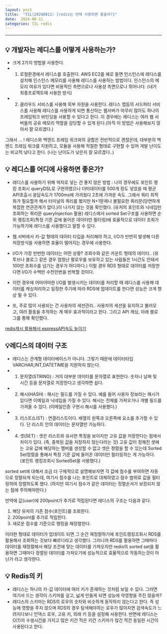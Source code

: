 ```yaml
---
layout: post
title:  "TIL(20240811) [redis는 언제 사용하면 좋을까?]"
date:  2024-08-11
categories: TIL redis
---
```


----------------------------------------------------------------------------


## 💡 개발자는 레디스를 어떻게 사용하는가? 
- 크게 2가지 방법을 사용한다.
- 1) 로컬환경에서 레디스를 호출한다. AWS EC2를 예로 들면 인스턴스에 레디스를 설치해 인스턴스 메모리를 사용해 레디스를 사용하는 방법이다. 인스턴스의 메모리 여유가 있다면 비용적인 측면으로나 사용성 측면으로나 뛰어나다. (내가 최종프로젝트때 사용한 방식)
- 2) 클라우드 서비스를 사용해 외부 자원을 사용한다. 레디스 랩등의 서드파티 서비스를 사용해 레디스를 사용하게 되면 통신하는 웹서버가 아무리 많아도 하나의 프레임워크 바인딩을 사용할 수 있다고 한다. 이 경우에는 레디스는 여러 웹 서버들의 공유 메모리 역할을 감당할 수 있게 된다.(아직 이 방법은 사용해보지 않아서 잘 모르겠다.)

그래서 ... ! 
레디스와 백엔드 프레임 워크와의 궁합은 전반적으로 괜찮은데, 대부분의 백엔드 프레임 워크를 지원하고, 모듈을 사용해 적절한 형태로 구현할 수 있어 개발 난이도는 비교적 낮다고 한다.
(나는 난이도가 낮은지 잘 모르겠다..)

## 💡 레디스를 어디에 사용하면 좋은가?
- 레디스를 사용하기 위해 억지로 넣는 건 좋지 않은 방법
: 나의 경우에도 포인트 랭킹 조회시 queryDSL로 구현하였으나 더미데이터를 500개 정도 넣었을 때 평균 API호출시 응답속도가 1700ms에 가까웠다 2초에 가까운 속도. 그래서 쿼리 최적화가 필요할까 해서 터미널의 쿼리를 봤지만 N+1문제나 불필요한 쿼리문(당연하게 복잡한 연관관계가 없다.)이 나가지 않는 것을 확인했다. (유저의 포인트와 닉네임만 조회하는 쿼리문 queryInjection 활용) 레디스에서 sorted Set구조를 사용하면 순위 랭킹조회(특정 기준 값에 들어온 데이터만 필터링)에 효율적으로 데이터 조회가 가능하기에 레디스를 사용했다고 말할 수 있다.

- 웹 서버에서 키-값 형태의 데이터 타입을 처리해야 하고, I/O가 빈번히 발생해 다른 저장방식을 사용하면 효율이 떨어지는 경우에 사용한다. 
- I/O가 가장 빈번한 데이터는 어떤 상황? 조회수와 같은 카운트 형태의 데이터.. 
(유투브나 블로그 같은 경우 엄청난 팔로우를 보유하고 있는 사람들은 1시간도 안돼서 100만 조회수를 넘기는 경우가 허다하다.) 이럴 경우 RDS 형태로 데이터를 저장한다면 I/O가 수백만 수천만번을 반복할 것이다. 
- 이런 경우에 어마어마한 I/O를 발생시키는 데이터를 처리할 때 레디스를 사용해 데이터를 캐싱처리하고 일정한 주기에 따라 RDS에 업데이트를 한다면 성능은 크게 향상 될 수 있다. 

- 또, 주로 많이 사용되는 건 사용자의 세션관리.. 사용자의 세션을 유지하고 불러오고, 여러 활동을 추적하는 게 매우 효과적이라고 한다. 그리고 API 캐싱, 아래 블로그를 통해 확인했다.

[redis캐시 활용해서  expressAPI속도 높이기](https://fors.tistory.com/582)

## 💡레디스의 데이터 구조 
- 레디스는 관계형 데이터베이스가 아니다. 그렇기 때문에 데이터타입 VARCHAR,INT,DATETIME을 지원하지 않는다. 
- 1) 문자열(STRING) : 거의 대부분 데이터를 문자열로 표현한다. 숫자나 날짜 및 시간 등을 문자열로 저장한다고 생각하면 쉽다.
- 2) 해시(HASH) : 해시는 필드를 가질 수 있다. 예를 들어 사용자 정보라는 해시가 있다면 이메일과 닉네임을 가질 수 있다. 해시는 전체를 가져오거나 개별 필드를 가져올 수 있다. (이메일인증 구현시 해시를 사용했다.)
- 3) 리스트(LIST) : 연결리스트이다. 배열의 왼쪽과 오른쪽에 요소를 추가할 수 있다. 단 리스트 안의 데이터는 문자열만 가능하다.
- 4) 셋(SET) : 셋은 리스트와 유사한 특징을 보이지만 고유 값을 저장한다는 점에서 차이가 있다. (즉, 중복된 값을 저장하지 않는다라는 것) 고유 값이 정해진 셋에는 고유 값에 해당하는 멤버를 생성할 수 없고 셋은 정렬을 할 수 있는데 Sorted Set정렬을 통해서 특정 기준 값에 들어온 데이터만 필터링하는 게 가능하다. (포인트 랭킹조회시 SortedSet을 사용했다.)

sorted set에 대해서 조금 더 구체적으로 설명해보자면 각 값에 점수를 부여하면 자동으로 정렬되게 되는데, 여기서 점수를 나는 포인트로 대체하였고 점수 범위로 값을 필터링하여 정렬하도록 했다. (하지만 여기서 점수가 같은 데이터는 정렬순서가 보장되지 않는 점에 주의해야한다.) 

만약에 값(user)에 200point가 추가로 적립된다면 레디스의 구조는 다음과 같다.
1. 해당 유저의 기존 점수(포인트)를 조회한다.
2. 200point를 추가로 적립한다.
3. 새로운 점수를 기준으로 랭킹을 재정렬한다. 

이러한 형태로 데이터가 업데이트 되면 그 순간 재정렬하기에 포인트랭킹조회시 RDS를 활용해서 조회하는 것보다 빠르다라고 생각했다. 그러니까 RDS를 활용하면 그때마다 데이터를 재정렬해서 해당 조건에 맞는 데이터를 가져오지만 redis의 sorted set을 활용하면 그때마다 정렬된 데이터를 가져오기에 성능적으로 효율적으로 작동하는것이 아닌가 라고 생각한다. 


## 💡 Redis의 키 
- 레디스는 하나의 키-값 데이터에 여러 키가 존재하는 것처럼 보일 수 있다. 그러면 여기서 드는 생각이 스키마를 깊고, 넓게 만들게 되면 성능에 악영향을 주진 않을까?
- 레디스의 스키마는 RDS의 로우의 숫자와 비슷하게 동작하지 않는다고 한다. 즉 성능에 영향을 주지 않으며 RDS의 경우 탐색해야하는 로우가 많아지면 검색속도가 느려지다보니 인덱스 로우, 고유 키, 외래 키 등을 설정해 사용한다. 반면에 레디스는 O(1)의 수생시간을 가지고 많은 키건 적은 키건 스키마가 많건 적건 동일한 시간이 사용된다고 한다. 
